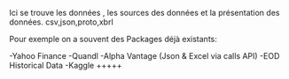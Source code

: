 Ici se trouve les données , les sources des données et la présentation des données.
csv,json,proto,xbrl 

Pour exemple on a souvent des Packages déjà existants: 

-Yahoo Finance
-Quandl
-Alpha Vantage (Json & Excel via calls API)
-EOD Historical Data
-Kaggle +++++
